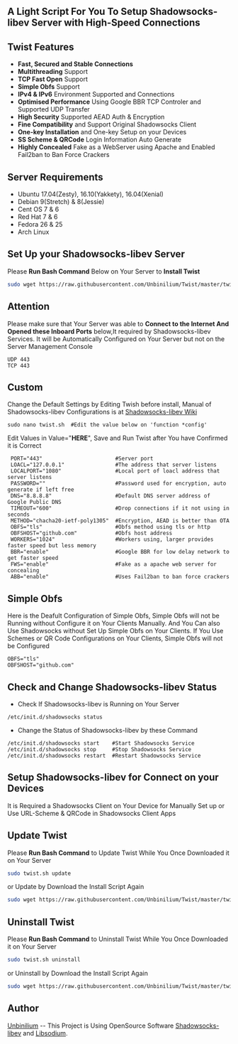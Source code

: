 ## A Light Script For You To Setup Shadowsocks-libev Server with High-Speed Connections

## Twist Features
- **Fast, Secured and Stable Connections**
- **Multithreading** Support
- **TCP Fast Open** Support
- **Simple Obfs** Support
- **IPv4 & IPv6** Environment Supported and Connections
- **Optimised Performance** Using Google BBR TCP Controler and Supported UDP Transfer
- **High Security** Supported AEAD Auth & Encryption
- **Fine Compatibility** and Support Original Shadowsocks Client
- **One-key Installation** and One-key Setup on your Devices
- **SS Scheme & QRCode** Login Information Auto Generate 
- **Highly Concealed** Fake as a WebServer using Apache and Enabled Fail2ban to Ban Force Crackers

## Server Requirements
- Ubuntu 17.04(Zesty), 16.10(Yakkety), 16.04(Xenial)
- Debian 9(Stretch) &  8(Jessie) 
- Cent OS 7 & 6
- Red Hat 7 & 6
- Fedora 26 & 25
- Arch Linux

## Set Up your Shadowsocks-libev Server
Please **Run Bash Command** Below on Your Server to **Install Twist**
```bash
sudo wget https://raw.githubusercontent.com/Unbinilium/Twist/master/twist -O twist.sh && chmod -x twist.sh && bash twist.sh
```

## Attention
Please make sure that Your Server was able to **Connect to the Internet And Opened these Inboard Ports** below,It required by Shadowsocks-libev Services. It will be Automatically Configured on Your Server but not on the Server Management Console
```port
UDP 443
TCP 443
```

## Custom
Change the Default Settings by Editing Twish before install, Manual of Shadowsocks-libev Configurations is at <a href="https://github.com/shadowsocks/shadowsocks/wiki/Configuration-via-Config-File" target="_blank">Shadowsocks-libev Wiki</a>
```TWIST
sudo nano twist.sh  #Edit the value below on 'function *config'
```
Edit Values in Value="**HERE**", Save and Run Twist after You have Confirmed it is Correct
```shadowsocksconfig
 PORT="443"                       #Server port
 LOACL="127.0.0.1"                #The address that server listens
 LOCALPORT="1080"                 #Local port of loacl address that server listens
 PASSWORD=""                      #Password used for encryption, auto generate if left free 
 DNS="8.8.8.8"                    #Default DNS server address of Google Public DNS
 TIMEOUT="600"                    #Drop connections if it not using in seconds
 METHOD="chacha20-ietf-poly1305"  #Encryption, AEAD is better than OTA
 OBFS="tls"                       #Obfs method using tls or http
 OBFSHOST="github.com"            #Obfs host address
 WORKERS="1024"                   #Workers using, larger provides faster speed but less memory
 BBR="enable"                     #Google BBR for low delay network to get faster speed
 FWS="enable"                     #Fake as a apache web server for concealing
 ABB="enable"                     #Uses Fail2ban to ban force crackers
```

## Simple Obfs
Here is the Deafult Configuration of Simple Obfs, Simple Obfs will not be Running without Configure it on Your Clients Manually. And You Can also Use Shadowsocks without Set Up Simple Obfs on Your Clients. If You Use Schemes or QR Code Configurations on Your Clients, Simple Obfs will not be Configured
```Simple-Obfs
OBFS="tls"
OBFSHOST="github.com"
```

## Check and Change Shadowsocks-libev Status
- Check If Shadowsocks-libev is Running on Your Server
```shell
/etc/init.d/shadowsocks status
```
- Change the Status of Shadowsocks-libev by these Command
```shell
/etc/init.d/shadowsocks start    #Start Shadowsocks Service
/etc/init.d/shadowsocks stop     #Stop Shadowsocks Service
/etc/init.d/shadowsocks restart  #Restart Shadowsocks Service
```

## Setup Shadowsocks-libev for Connect on your Devices
It is Required a Shadowsocks Client on Your Device for Manually Set up or Use URL-Scheme & QRCode in Shadowsocks Client Apps

## Update Twist
Please **Run Bash Command** to Update Twist While You Once Downloaded it on Your Server
```bash
sudo twist.sh update
```
or Update by Download the Install Script Again
```bash
sudo wget https://raw.githubusercontent.com/Unbinilium/Twist/master/twist -O twist.sh && chmod -x twist.sh && bash twist.sh update
```

## Uninstall Twist
Please **Run Bash Command** to Uninstall Twist While You Once Downloaded it on Your Server
```bash
sudo twist.sh uninstall
```
or Uninstall by Download the Install Script Again
```bash
sudo wget https://raw.githubusercontent.com/Unbinilium/Twist/master/twist -O twist.sh && chmod -x twist.sh && bash twist.sh uninstall
```

## Author
<a href="https://github.com/Unbinilium" target="_blank">Unbinilium</a> --  This Project is Using OpenSource Software <a href="https://github.com/shadowsocks/shadowsocks-libev" target="_blank">Shadowsocks-libev</a> and <a href="https://github.com/jedisct1/libsodium" target="_blank">Libsodium</a>.
